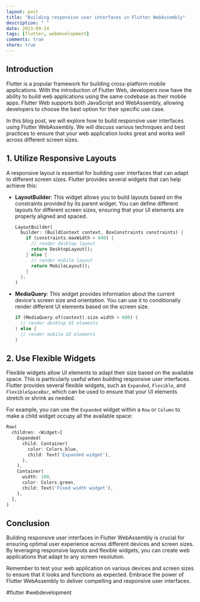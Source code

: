 ```yaml
---
layout: post
title: "Building responsive user interfaces in Flutter WebAssembly"
description: " "
date: 2023-09-24
tags: [flutter, webdevelopment]
comments: true
share: true
---
```


## Introduction

Flutter is a popular framework for building cross-platform mobile applications. With the introduction of Flutter Web, developers now have the ability to build web applications using the same codebase as their mobile apps. Flutter Web supports both JavaScript and WebAssembly, allowing developers to choose the best option for their specific use case.

In this blog post, we will explore how to build responsive user interfaces using Flutter WebAssembly. We will discuss various techniques and best practices to ensure that your web application looks great and works well across different screen sizes.

## 1. Utilize Responsive Layouts

A responsive layout is essential for building user interfaces that can adapt to different screen sizes. Flutter provides several widgets that can help achieve this:

- **LayoutBuilder**: This widget allows you to build layouts based on the constraints provided by its parent widget. You can define different layouts for different screen sizes, ensuring that your UI elements are properly aligned and spaced.

    ```dart
    LayoutBuilder(
      builder: (BuildContext context, BoxConstraints constraints) {
        if (constraints.maxWidth > 600) {
          // render desktop layout
          return DesktopLayout();
        } else {
          // render mobile layout
          return MobileLayout();
        }
      },
    )
    ```

- **MediaQuery**: This widget provides information about the current device's screen size and orientation. You can use it to conditionally render different UI elements based on the screen size.

    ```dart
    if (MediaQuery.of(context).size.width > 600) {
      // render desktop UI elements
    } else {
      // render mobile UI elements
    }
    ```

## 2. Use Flexible Widgets

Flexible widgets allow UI elements to adapt their size based on the available space. This is particularly useful when building responsive user interfaces. Flutter provides several flexible widgets, such as `Expanded`, `Flexible`, and `FlexibleSpaceBar`, which can be used to ensure that your UI elements stretch or shrink as needed.

For example, you can use the `Expanded` widget within a `Row` or `Column` to make a child widget occupy all the available space:

```dart
Row(
  children: <Widget>[
    Expanded(
      child: Container(
        color: Colors.blue,
        child: Text('Expanded widget'),
      ),
    ),
    Container(
      width: 100,
      color: Colors.green,
      child: Text('Fixed width widget'),
    ),
  ],
)
```

## Conclusion

Building responsive user interfaces in Flutter WebAssembly is crucial for ensuring optimal user experience across different devices and screen sizes. By leveraging responsive layouts and flexible widgets, you can create web applications that adapt to any screen resolution.

Remember to test your web application on various devices and screen sizes to ensure that it looks and functions as expected. Embrace the power of Flutter WebAssembly to deliver compelling and responsive user interfaces.

#flutter #webdevelopment